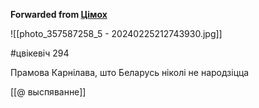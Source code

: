 **Forwarded from [Цімох](https://t.me/Tusajas)**

![[photo_357587258_5 - 20240225212743930.jpg]]

#цвікевіч 294


Прамова Карнілава, што Беларусь ніколі не народзіцца

[[@ выспяванне]]
